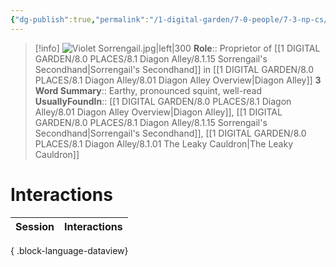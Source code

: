 ```yaml
---
{"dg-publish":true,"permalink":"/1-digital-garden/7-0-people/7-3-np-cs/violet-sorrengail/","tags":["#person","#diagon-alley","#diagon-alley-resident","#shopkeeper"]}
---
```


>[!info] 
>![Violet Sorrengail.jpg|left|300](/img/user/1%20DIGITAL%20GARDEN/7.0%20PEOPLE/7.3%20NPCs/Headshots/Violet%20Sorrengail.jpg)
>**Role**:: Proprietor of [[1 DIGITAL GARDEN/8.0 PLACES/8.1 Diagon Alley/8.1.15 Sorrengail's Secondhand\|Sorrengail's Secondhand]] in [[1 DIGITAL GARDEN/8.0 PLACES/8.1 Diagon Alley/8.01 Diagon Alley Overview\|Diagon Alley]]
>**3 Word Summary**:: Earthy, pronounced squint, well-read
>**UsuallyFoundIn**:: [[1 DIGITAL GARDEN/8.0 PLACES/8.1 Diagon Alley/8.01 Diagon Alley Overview\|Diagon Alley]], [[1 DIGITAL GARDEN/8.0 PLACES/8.1 Diagon Alley/8.1.15 Sorrengail's Secondhand\|Sorrengail's Secondhand]], [[1 DIGITAL GARDEN/8.0 PLACES/8.1 Diagon Alley/8.1.01 The Leaky Cauldron\|The Leaky Cauldron]]

# Interactions

| Session | Interactions |
| ------- | ------------ |

{ .block-language-dataview}
